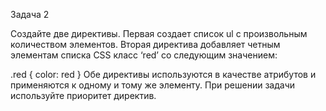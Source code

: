 Задача 2

Создайте две директивы. Первая создает список ul с произвольным количеством элементов. Вторая директива добавляет четным элементам списка CSS класс ‘red’ со следующим значением:

.red {
color: red
}
Обе директивы используются в качестве атрибутов и применяются к одному и тому же элементу. При решении задачи используйте приоритет директив.

